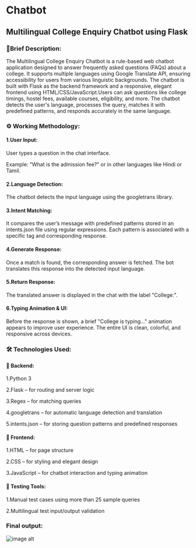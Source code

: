 # Chatbot

## Multilingual College Enquiry Chatbot using Flask

### 🔎Brief Description:
  The Multilingual College Enquiry Chatbot is a rule-based web chatbot application designed to answer frequently asked questions (FAQs) about a college. It supports multiple languages using Google Translate API, ensuring accessibility for users from various linguistic backgrounds. The chatbot is built with Flask as the backend framework and a responsive, elegant frontend using HTML/CSS/JavaScript.Users can ask questions like college timings, hostel fees, available courses, eligibility, and more. The chatbot detects the user's language, processes the query, matches it with predefined patterns, and responds accurately in the same language.

### ⚙️ Working Methodology:

 #### 1.User Input:
   User types a question in the chat interface.
   
   Example: "What is the admission fee?" or in other languages like Hindi or Tamil.

 #### 2.Language Detection:
   The chatbot detects the input language using the googletrans library.

 #### 3.Intent Matching:
   It compares the user’s message with predefined patterns stored in an intents.json file using regular expressions.
   Each pattern is associated with a specific tag and corresponding response.

#### 4.Generate Response:
   Once a match is found, the corresponding answer is fetched.
   The bot translates this response into the detected input language.

#### 5.Return Response:
   The translated answer is displayed in the chat with the label "College:".

#### 6.Typing Animation & UI:
   Before the response is shown, a brief "College is typing..." animation appears to improve user experience.
   The entire UI is clean, colorful, and responsive across devices.

### 🛠️ Technologies Used:
  #### 🔧 Backend:
1.Python 3

2.Flask – for routing and server logic

3.Regex – for matching queries

4.googletrans – for automatic language detection and translation

5.intents.json – for storing question patterns and predefined responses

  #### 🎨 Frontend:
1.HTML – for page structure

2.CSS – for styling and elegant design

3.JavaScript – for chatbot interaction and typing animation

#### 🧪 Testing Tools:
1.Manual test cases using more than 25 sample queries

2.Multilingual test input/output validation

### Final output:

![image alt](https://github.com/user-attachments/assets/4223c34b-4b2b-492c-a129-9f5b0722d406)

